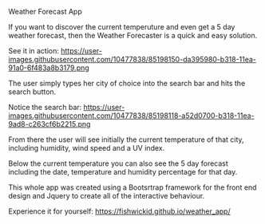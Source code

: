 Weather Forecast App

If you want to discover the current temperuture and even get a 5 day weather forecast, then the Weather Forecaster is a quick and easy solution. 

See it in action: https://user-images.githubusercontent.com/10477838/85198150-da395980-b318-11ea-91a0-6f483a8b3179.png

The user simply types her city of choice into the search bar and hits the search button. 

Notice the search bar: https://user-images.githubusercontent.com/10477838/85198118-a52d0700-b318-11ea-9ad8-c263cf6b2215.png

From there the user will see initially the current temperature of that city, including humidity, wind speed and a UV index.

Below the current temperature you can also see the 5 day forecast including the date, temperature and humidity percentage for that day. 

This whole app was created using a Bootsrtrap framework for the front end design and Jquery to create all of the interactive behaviour. 

Experience it for yourself: https://fishwickid.github.io/weather_app/

